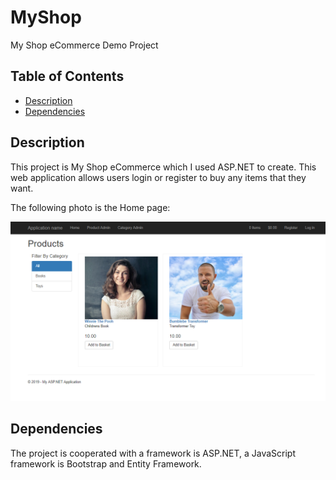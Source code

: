 # MyShop
My Shop eCommerce Demo Project

## Table of Contents

* [Description](#Description)
* [Dependencies](#Dependencies)

## Description

This project is My Shop eCommerce which I used ASP.NET to create. This web application allows users login or register to buy any items that they want. 

The following photo is the Home page:

![alt text](Images/screenshot.PNG)

## Dependencies

The project is cooperated with a framework is ASP.NET, a JavaScript framework is Bootstrap and Entity Framework.
